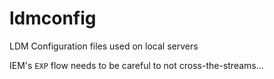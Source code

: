 ldmconfig
=========

LDM Configuration files used on local servers

IEM's `EXP` flow needs to be careful to not cross-the-streams...
